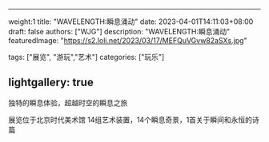 
---
weight:1
title: "WAVELENGTH:瞬息涌动"
date: 2023-04-01T14:11:03+08:00
draft: false
authors: ["WJG"]
description: "WAVELENGTH:瞬息涌动"
featuredImage: "https://s2.loli.net/2023/03/17/MEFQuVGvw82aSXs.jpg"

tags: ["展览", "游玩","艺术"]
categories: ["玩乐"]

lightgallery: true
---

独特的瞬息体验，超越时空的瞬息之旅
<!--more-->

展览位于北京时代美术馆
14组艺术装置，14个瞬息奇景，1首关于瞬间和永恒的诗篇